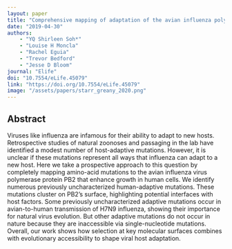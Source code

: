 ```yaml
---
layout: paper
title: "Comprehensive mapping of adaptation of the avian influenza polymerase protein PB2 to humans"
date: "2019-04-30"
authors: 
    - "YQ Shirleen Soh*"
    - "Louise H Moncla"
    - "Rachel Eguia"
    - "Trevor Bedford"
    - "Jesse D Bloom"
journal: "Elife"
doi: "10.7554/eLife.45079"
link: "https://doi.org/10.7554/eLife.45079"
image: "/assets/papers/starr_greany_2020.png"
---
```


## Abstract

Viruses like influenza are infamous for their ability to adapt to new hosts. Retrospective studies of natural zoonoses and passaging in the lab have identified a modest number of host-adaptive mutations. However, it is unclear if these mutations represent all ways that influenza can adapt to a new host. Here we take a prospective approach to this question by completely mapping amino-acid mutations to the avian influenza virus polymerase protein PB2 that enhance growth in human cells. We identify numerous previously uncharacterized human-adaptive mutations. These mutations cluster on PB2’s surface, highlighting potential interfaces with host factors. Some previously uncharacterized adaptive mutations occur in avian-to-human transmission of H7N9 influenza, showing their importance for natural virus evolution. But other adaptive mutations do not occur in nature because they are inaccessible via single-nucleotide mutations. Overall, our work shows how selection at key molecular surfaces combines with evolutionary accessibility to shape viral host adaptation.
